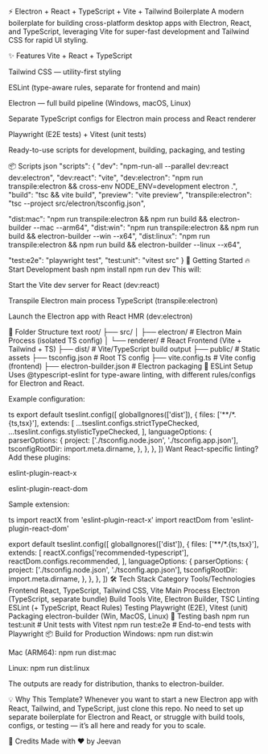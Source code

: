 ⚡ Electron + React + TypeScript + Vite + Tailwind Boilerplate
A modern boilerplate for building cross-platform desktop apps with Electron, React, and TypeScript, leveraging Vite for super-fast development and Tailwind CSS for rapid UI styling.

✨ Features
Vite + React + TypeScript

Tailwind CSS — utility-first styling

ESLint (type-aware rules, separate for frontend and main)

Electron — full build pipeline (Windows, macOS, Linux)

Separate TypeScript configs for Electron main process and React renderer

Playwright (E2E tests) + Vitest (unit tests)

Ready-to-use scripts for development, building, packaging, and testing

📦 Scripts
json
"scripts": {
  "dev": "npm-run-all --parallel dev:react dev:electron",
  "dev:react": "vite",
  "dev:electron": "npm run transpile:electron && cross-env NODE_ENV=development electron .",
  "build": "tsc && vite build",
  "preview": "vite preview",
  "transpile:electron": "tsc --project src/electron/tsconfig.json",

  "dist:mac": "npm run transpile:electron && npm run build && electron-builder --mac --arm64",
  "dist:win": "npm run transpile:electron && npm run build && electron-builder --win --x64",
  "dist:linux": "npm run transpile:electron && npm run build && electron-builder --linux --x64",

  "test:e2e": "playwright test",
  "test:unit": "vitest src"
}
🚀 Getting Started
🔥 Start Development
bash
npm install
npm run dev
This will:

Start the Vite dev server for React (dev:react)

Transpile Electron main process TypeScript (transpile:electron)

Launch the Electron app with React HMR (dev:electron)

📂 Folder Structure
text
root/
├── src/
│   ├── electron/       # Electron Main Process (isolated TS config)
│   └── renderer/       # React Frontend (Vite + Tailwind + TS)
├── dist/               # Vite/TypeScript build output
├── public/             # Static assets
├── tsconfig.json       # Root TS config
├── vite.config.ts      # Vite config (frontend)
├── electron-builder.json # Electron packaging
🧠 ESLint Setup
Uses @typescript-eslint for type-aware linting, with different rules/configs for Electron and React.

Example configuration:

ts
export default tseslint.config([
  globalIgnores(['dist']),
  {
    files: ['**/*.{ts,tsx}'],
    extends: [
      ...tseslint.configs.strictTypeChecked,
      ...tseslint.configs.stylisticTypeChecked,
    ],
    languageOptions: {
      parserOptions: {
        project: ['./tsconfig.node.json', './tsconfig.app.json'],
        tsconfigRootDir: import.meta.dirname,
      },
    },
  },
])
Want React-specific linting? Add these plugins:

eslint-plugin-react-x

eslint-plugin-react-dom

Sample extension:

ts
import reactX from 'eslint-plugin-react-x'
import reactDom from 'eslint-plugin-react-dom'

export default tseslint.config([
  globalIgnores(['dist']),
  {
    files: ['**/*.{ts,tsx}'],
    extends: [
      reactX.configs['recommended-typescript'],
      reactDom.configs.recommended,
    ],
    languageOptions: {
      parserOptions: {
        project: ['./tsconfig.node.json', './tsconfig.app.json'],
        tsconfigRootDir: import.meta.dirname,
      },
    },
  },
])
🛠 Tech Stack
Category	Tools/Technologies
Frontend	React, TypeScript, Tailwind CSS, Vite
Main Process	Electron (TypeScript, separate bundle)
Build Tools	Vite, Electron Builder, TSC
Linting	ESLint (+ TypeScript, React Rules)
Testing	Playwright (E2E), Vitest (unit)
Packaging	electron-builder (Win, MacOS, Linux)
🧪 Testing
bash
npm run test:unit     # Unit tests with Vitest
npm run test:e2e      # End-to-end tests with Playwright
📦 Build for Production
Windows: npm run dist:win

Mac (ARM64): npm run dist:mac

Linux: npm run dist:linux

The outputs are ready for distribution, thanks to electron-builder.

💡 Why This Template?
Whenever you want to start a new Electron app with React, Tailwind, and TypeScript, just clone this repo. No need to set up separate boilerplate for Electron and React, or struggle with build tools, configs, or testing — it’s all here and ready for you to scale.

🙏 Credits
Made with ❤️ by Jeevan
